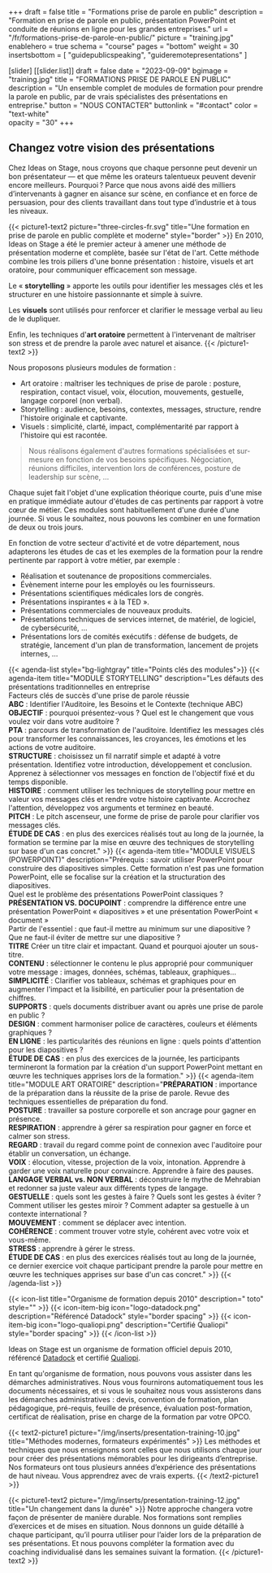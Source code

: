 +++
draft 				= false
title 					= "Formations prise de parole en public"
description		= "Formation en prise de parole en public, présentation PowerPoint et conduite de réunions en ligne pour les grandes entreprises."
url		 				= "/fr/formations-prise-de-parole-en-public/"
picture				= "training.jpg"
enablehero			= true
schema				= "course"
pages					= "bottom"
weight				= 30
insertsbottom = [ "guidepublicspeaking", "guideremotepresentations" ]

[slider]
	[[slider.list]]
		draft				= false
		date				= "2023-09-09"
		bgimage 		= "training.jpg"
		title 				= "FORMATIONS PRISE DE PAROLE EN PUBLIC"
		description = "Un ensemble complet de modules de formation pour prendre la parole en public, par de vrais spécialistes des présentations en entreprise."
		button 			= "NOUS CONTACTER"
		buttonlink		= "#contact"
		color				= "text-white"	
		opacity			= "30"
+++

## Changez votre vision des présentations

Chez Ideas on Stage, nous croyons que chaque personne peut devenir un bon présentateur — et que même les orateurs talentueux peuvent devenir encore meilleurs. Pourquoi ? Parce que nous avons aidé des milliers d’intervenants à gagner en aisance sur scène, en confiance et en force de persuasion, pour des clients travaillant dans tout type d’industrie et à tous les niveaux.

{{< picture1-text2 picture="three-circles-fr.svg" title="Une formation en prise de parole en public complète et moderne" style="border" >}}
En 2010, Ideas on Stage a été le premier acteur à amener une méthode de présentation moderne et complète, basée sur l'état de l'art. Cette méthode combine les trois piliers d'une bonne présentation : histoire, visuels et art oratoire, pour communiquer efficacement son message.

Le « **storytelling** » apporte les outils pour identifier les messages clés et les structurer en une histoire passionnante et simple à suivre.  

Les **visuels** sont utilisés pour renforcer et clarifier le message verbal au lieu de le dupliquer.

Enfin, les techniques d'**art oratoire** permettent à l'intervenant de maîtriser son stress et de prendre la parole avec naturel et aisance.
{{< /picture1-text2 >}}

Nous proposons plusieurs modules de formation :

- Art oratoire : maîtriser les techniques de prise de parole : posture, respiration, contact visuel, voix, élocution, mouvements, gestuelle, langage corporel (non verbal).
- Storytelling : audience, besoins, contextes, messages, structure, rendre l'histoire originale et captivante.
- Visuels : simplicité, clarté, impact, complémentarité par rapport à l'histoire qui est racontée.

> Nous réalisons également d'autres formations spécialisées et sur-mesure en fonction de vos besoins spécifiques. Négociation, réunions difficiles, intervention lors de conférences, posture de leadership sur scène, …

Chaque sujet fait l'objet d'une explication théorique courte, puis d'une mise en pratique immédiate autour d'études de cas pertinents par rapport à votre cœur de métier. Ces modules sont habituellement d'une durée d'une journée. Si vous le souhaitez, nous pouvons les combiner en une formation de deux ou trois jours.

En fonction de votre secteur d'activité et de votre département, nous adapterons les études de cas et les exemples de la formation pour la rendre pertinente par rapport à votre métier, par exemple :

- Réalisation et soutenance de propositions commerciales.
- Évènement interne pour les employés ou les fournisseurs.
- Présentations scientifiques médicales lors de congrès.
- Présentations inspirantes « à la TED ».
- Présentations commerciales de nouveaux produits.
- Présentations techniques de services internet, de matériel, de logiciel, de cybersécurité, …
- Présentations lors de comités exécutifs : défense de budgets, de stratégie, lancement d'un plan de transformation, lancement de projets internes, …

{{< agenda-list style="bg-lightgray" title="Points clés des modules">}}
	{{< agenda-item title="MODULE STORYTELLING" description="Les défauts des présentations traditionnelles en entreprise<br>Facteurs clés de succès d'une prise de parole réussie<br>**ABC** : Identifier l'Auditoire, les Besoins et le Contexte (technique ABC)<br>**OBJECTIF** : pourquoi présentez-vous ? Quel est le changement que vous voulez voir dans votre auditoire ?<br>**PTA** : parcours de transformation de l'auditoire. Identifiez les messages clés pour transformer les connaissances, les croyances, les émotions et les actions de votre auditoire.<br>**STRUCTURE** : choisissez un fil narratif simple et adapté à votre présentation. Identifiez votre introduction, développement et conclusion. Apprenez à sélectionner vos messages en fonction de l'objectif fixé et du temps disponible.<br>**HISTOIRE** : comment utiliser les techniques de storytelling pour mettre en valeur vos messages clés et rendre votre histoire captivante. Accrochez l'attention, développez vos arguments et terminez en beauté.<br>**PITCH** : Le pitch ascenseur, une forme de prise de parole pour clarifier vos messages clés.<br>**ÉTUDE DE CAS** : en plus des exercices réalisés tout au long de la journée, la formation se termine par la mise en œuvre des techniques de storytelling sur base d'un cas concret." >}}
	{{< agenda-item title="MODULE VISUELS (POWERPOINT)" description="Prérequis : savoir utiliser PowerPoint pour construire des diapositives simples. Cette formation n'est pas une formation PowerPoint, elle se focalise sur la création et la structuration des diapositives.<br>Quel est le problème des présentations PowerPoint classiques ?<br>**PRÉSENTATION VS. DOCUPOINT** : comprendre la différence entre une présentation PowerPoint « diapositives » et une présentation PowerPoint « document »<br>Partir de l'essentiel : que faut-il mettre au minimum sur une diapositive ? Que ne faut-il éviter de mettre sur une diapositive ?<br>**TITRE** Créer un titre clair et impactant. Quand et pourquoi ajouter un sous-titre.<br>**CONTENU** : sélectionner le contenu le plus approprié pour communiquer votre message : images, données, schémas, tableaux, graphiques…<br>**SIMPLICITÉ** : Clarifier vos tableaux, schémas et graphiques pour en augmenter l'impact et la lisibilité, en particulier pour la présentation de chiffres.<br>**SUPPORTS** : quels documents distribuer avant ou après une prise de parole en public ?<br>**DESIGN** : comment harmoniser police de caractères, couleurs et éléments graphiques ?<br>**EN LIGNE** : les particularités des réunions en ligne : quels points d'attention pour les diapositives ?<br>**ÉTUDE DE CAS** : en plus des exercices de la journée, les participants termineront la formation par la création d'un support PowerPoint mettant en œuvre les techniques apprises lors de la formation." >}}
	{{< agenda-item title="MODULE ART ORATOIRE" description="**PRÉPARATION** : importance de la préparation dans la réussite de la prise de parole. Revue des techniques essentielles de préparation du fond.<br>**POSTURE** : travailler sa posture corporelle et son ancrage pour gagner en présence.<br>**RESPIRATION** : apprendre à gérer sa respiration pour gagner en force et calmer son stress.<br>**REGARD** : travail du regard comme point de connexion avec l'auditoire pour établir un conversation, un échange.<br>**VOIX** : élocution, vitesse, projection de la voix, intonation. Apprendre à garder une voix naturelle pour convaincre. Apprendre à faire des pauses.<br>**LANGAGE VERBAL vs. NON VERBAL** : déconstruire le mythe de Mehrabian et redonner sa juste valeur aux différents types de langage.<br>**GESTUELLE** : quels sont les gestes à faire ? Quels sont les gestes à éviter ? Comment utiliser les gestes miroir ? Comment adapter sa gestuelle à un contexte international ?<br>**MOUVEMENT** : comment se déplacer avec intention.<br>**COHÉRENCE** : comment trouver votre style, cohérent avec votre voix et vous-même.<br>**STRESS** : apprendre à gérer le stress.<br>**ÉTUDE DE CAS** : en plus des exercices réalisés tout au long de la journée, ce dernier exercice voit chaque participant prendre la parole pour mettre en œuvre les techniques apprises sur base d'un cas concret." >}}
{{< /agenda-list >}}

{{< icon-list title="Organisme de formation depuis 2010" description=" toto" style="" >}}
	{{< icon-item-big icon="logo-datadock.png" description="Référencé Datadock" style="border spacing" >}}
	{{< icon-item-big icon="logo-qualiopi.png" description="Certifié Qualiopi" style="border spacing" >}}
{{< /icon-list >}}

Ideas on Stage est un organisme de formation officiel depuis 2010, référencé [Datadock](https://www.data-dock.fr) et certifié [Qualiopi](https://travail-emploi.gouv.fr/formation-professionnelle/acteurs-cadre-et-qualite-de-la-formation-professionnelle/article/qualiopi-marque-de-certification-qualite-des-prestataires-de-formation).

En tant qu'organisme de formation, nous pouvons vous assister dans les démarches administratives. Nous vous fournirons automatiquement tous les documents nécessaires, et si vous le souhaitez nous vous assisterons dans les démarches administratives : devis, convention de formation, plan pédagogique, pré-requis, feuille de présence, évaluation post-formation, certificat de réalisation, prise en charge de la formation par votre OPCO.

{{< text2-picture1 picture="/img/inserts/presentation-training-10.jpg" title="Méthodes modernes, formateurs expérimentés" >}}
Les méthodes et techniques que nous enseignons sont celles que nous utilisons chaque jour pour créer des présentations mémorables pour les dirigeants d’entreprise. Nos formateurs ont tous plusieurs années d’expérience des présentations de haut niveau. Vous apprendrez avec de vrais experts.
{{< /text2-picture1 >}}

{{< picture1-text2 picture="/img/inserts/presentation-training-12.jpg" title="Un changement dans la durée" >}}
Notre approche changera votre façon de présenter de manière durable. Nos formations sont remplies d’exercices et de mises en situation. Nous donnons un guide détaillé à chaque participant, qu’il pourra utiliser pour l’aider lors de la préparation de ses présentations. Et nous pouvons compléter la formation avec du coaching individualisé dans les semaines suivant la formation.
{{< /picture1-text2 >}}
